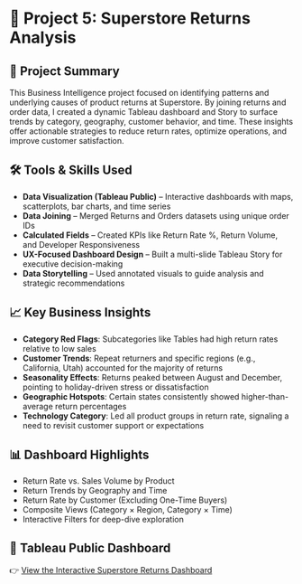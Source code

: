 # 🔁 Project 5: Superstore Returns Analysis

## 📌 Project Summary

This Business Intelligence project focused on identifying patterns and underlying causes of product returns at Superstore. By joining returns and order data, I created a dynamic Tableau dashboard and Story to surface trends by category, geography, customer behavior, and time. These insights offer actionable strategies to reduce return rates, optimize operations, and improve customer satisfaction.

## 🛠️ Tools & Skills Used

* **Data Visualization (Tableau Public)** – Interactive dashboards with maps, scatterplots, bar charts, and time series
* **Data Joining** – Merged Returns and Orders datasets using unique order IDs
* **Calculated Fields** – Created KPIs like Return Rate %, Return Volume, and Developer Responsiveness
* **UX-Focused Dashboard Design** – Built a multi-slide Tableau Story for executive decision-making
* **Data Storytelling** – Used annotated visuals to guide analysis and strategic recommendations

## 📈 Key Business Insights

* **Category Red Flags**: Subcategories like Tables had high return rates relative to low sales
* **Customer Trends**: Repeat returners and specific regions (e.g., California, Utah) accounted for the majority of returns
* **Seasonality Effects**: Returns peaked between August and December, pointing to holiday-driven stress or dissatisfaction
* **Geographic Hotspots**: Certain states consistently showed higher-than-average return percentages
* **Technology Category**: Led all product groups in return rate, signaling a need to revisit customer support or expectations

## 📊 Dashboard Highlights

* Return Rate vs. Sales Volume by Product
* Return Trends by Geography and Time
* Return Rate by Customer (Excluding One-Time Buyers)
* Composite Views (Category × Region, Category × Time)
* Interactive Filters for deep-dive exploration

## 🔗 Tableau Public Dashboard

👉 [View the Interactive Superstore Returns Dashboard](https://public.tableau.com/views/Project5AllenC/Story1?:language=en-US&:sid=&:redirect=auth&:display_count=n&:origin=viz_share_link)
